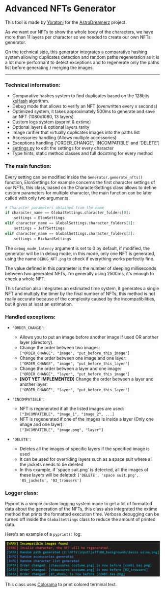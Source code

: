 # Advanced NFTs Generator

This tool is made by [Yoratoni](https://github.com/yoratoni) for the [AstroDreamerz](https://astrodreamerz.io/) project.

As we want our NFTs to show the whole body of the characters, we have more than 11 layers per character so we needed to create our own NFTs generator.

On the technical side, this generator integrates a comparative hashing system allowing duplicates detection and random paths regeneration as it is a lot more performant to detect exceptions and to regenerate only the paths list before generating / merging the images.

---

### Technical information:
  - Comparative hashes system to find duplicates based on the 128bits [xxHash](https://github.com/Cyan4973/xxHash) algorithm.
  - Debug mode that allows to verify an NFT (overwritten every x seconds)
  - Optimized system, it takes approximately 500ms to generate and save an NFT (1080x1080, 13 layers)
  - Custom logs system (pyprint & extime)
  - Optional layers & optional layers rarity
  - Image rarifier that virtually duplicates images into the paths list
  - Accessories handling (Allows multiple accessories)
  - Exceptions handling ('ORDER_CHANGE', 'INCOMPATIBLE' and 'DELETE')
  - [settings.py](settings/settings.py) to edit the settings for every character
  - Type hints, static method classes and full docstring for every method

### The main function:
Every setting can be modified inside the `Generator.generate_nfts()` function, ElonSettings for example concerns the first character settings of our NFTs, this class, based on the CharacterSettings class allows to define custom parameters for multiple character, the main function can be later called with only two arguments.

```py
# Character parameters obtained from the name
if character_name == GlobalSettings.character_folders[0]:
    settings = ElonSettings
elif character_name == GlobalSettings.character_folders[1]:
    settings = JeffSettings
elif character_name == GlobalSettings.character_folders[2]:
    settings = RichardSettings
```

The `debug_mode_latency` argument is set to 0 by default, if modified, the generator will be in debug mode,
in this mode, only one NFT is generated, using the name `DEBUG_NFT.png` to check if everything works perfectly fine.

The value defined in this parameter is the number of sleeping milliseconds between two generated NFTs,
I'm generally using 2500ms, it's enough to check a whole NFT.

This function also integrates an estimated time system, it generates a single NFT and multiply the timer by the final number of NFTs, this method is not really accurate because of the complexity caused by the incompatibilities, but it gives at least an estimation.

### Handled exceptions:
  - `'ORDER_CHANGE'`:
      - Allows you to put an image before another image if used OR another layer (directory).
      - Change the order between two images: <br />
        `["ORDER_CHANGE", "image", "put_before_this_image"]`
      - Change the order between one image and one layer: <br />
        `["ORDER_CHANGE", "image", "put_before_this_layer"]`
      - Change the order between a layer and one image: <br />
        `["ORDER_CHANGE", "layer", "put_before_this_image"]`
      - **[NOT YET IMPLEMENTED]** Change the order between a layer and another layer: <br />
        `["ORDER_CHANGE", "layer", "put_before_this_layer"]`
        
  - `'INCOMPATIBLE'`:
      - NFT is regenerated if all the listed images are used: <br />
      `["INCOMPATIBLE", "image_1", "image_2", ...]`
      - NFT is regenerated if one of the images is inside a layer (Only one image and one layer): <br />
      `["INCOMPATIBLE", "image.png", "layer"]`
      
  - `'DELETE'`:
      - Deletes all the images of specific layers if the specified image is used
      - It can be used for overriding layers such as a space suit where all the jackets needs to be deleted
      - In this example, if 'space suit.png' is detected, all the images of these layers will be deleted:
      `['DELETE', 'space suit.png', '05_jackets', '03_trousers']`
      
### Logger class:
Pyprint is a simple custom logging system made to get a lot of formatted data about the generation of the NFTs,
this class also integrated the extime method that prints the formatted execution time. Verbose debugging can be turned off inside the `GlobalSettings` class to reduce the amount of printed data.

Here's an example of a `pyprint()` log:

![Alt text](docs/pyprint.png "Pyprint logs example")

This class uses [Colorama](https://github.com/tartley/colorama) to print colored terminal text. 








